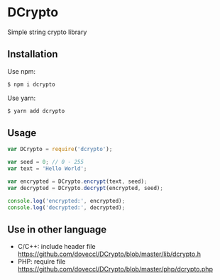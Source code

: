 # DCrypto

Simple string crypto library

## Installation

Use npm:

```bash
$ npm i dcrypto
```

Use yarn:

```bash
$ yarn add dcrypto
```

## Usage

```js
var DCrypto = require('dcrypto');

var seed = 0; // 0 - 255
var text = 'Hello World';

var encrypted = DCrypto.encrypt(text, seed);
var decrypted = DCrypto.decrypt(encrypted, seed);

console.log('encrypted:', encrypted);
console.log('decrypted:', decrypted);
```

## Use in other language

- C/C++: include header file https://github.com/doveccl/DCrypto/blob/master/lib/dcrypto.h
- PHP: require file https://github.com/doveccl/DCrypto/blob/master/php/dcrypto.php
